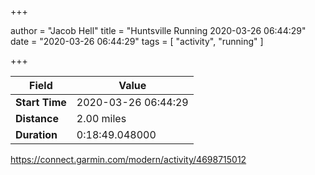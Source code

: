 +++

author = "Jacob Hell"
title = "Huntsville Running 2020-03-26 06:44:29"
date = "2020-03-26 06:44:29"
tags = [
    "activity", "running"
]

+++

<!--more-->

|Field  |Value  |
|--- | --- |
|**Start Time**|2020-03-26 06:44:29|
|**Distance**|2.00 miles|
|**Duration**|0:18:49.048000|

https://connect.garmin.com/modern/activity/4698715012